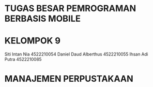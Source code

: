 # TUGAS BESAR PEMROGRAMAN BERBASIS MOBILE
# KELOMPOK 9
Siti Intan Nia 4522210054
Daniel Daud Alberthus 4522210055
Ihsan Adi Putra 4522210085

# MANAJEMEN PERPUSTAKAAN

